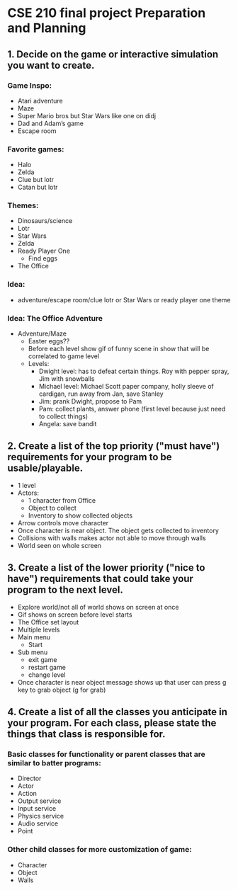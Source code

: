 # CSE 210 final project Preparation and Planning

## 1. Decide on the game or interactive simulation you want to create.

### Game Inspo:
- Atari adventure
- Maze
- Super Mario bros but Star Wars like one on didj
- Dad and Adam’s game
- Escape room

### Favorite games:
- Halo
- Zelda
- Clue but lotr
- Catan but lotr

### Themes:
- Dinosaurs/science
- Lotr
- Star Wars
- Zelda
- Ready Player One
    - Find eggs
- The Office

### Idea: 
- adventure/escape room/clue lotr or Star Wars or ready player one theme

### Idea: The Office Adventure
- Adventure/Maze
    - Easter eggs??
    - Before each level show gif of funny scene in show that will be correlated to game level
    - Levels:
        - Dwight level: has to defeat certain things. Roy with pepper spray, Jim with snowballs
        - Michael level: Michael Scott paper company, holly sleeve of cardigan, run away from Jan, save Stanley
        - Jim: prank Dwight, propose to Pam
        - Pam: collect plants, answer phone (first level because just need to collect things)
        - Angela: save bandit

## 2. Create a list of the top priority ("must have") requirements for your program to be usable/playable.

- 1 level
- Actors:
    - 1 character from Office
    - Object to collect
    - Inventory to show collected objects
- Arrow controls move character
- Once character is near object. The object gets collected to inventory
- Collisions with walls makes actor not able to move through walls
- World seen on whole screen

## 3. Create a list of the lower priority ("nice to have") requirements that could take your program to the next level.

- Explore world/not all of world shows on screen at once
- Gif shows on screen before level starts
- The Office set layout
- Multiple levels
- Main menu
    - Start
- Sub menu 
    - exit game
    - restart game
    - change level
- Once character is near object message shows up that user can press g key to grab object (g for grab)

## 4. Create a list of all the classes you anticipate in your program. For each class, please state the things that class is responsible for.

### Basic classes for functionality or parent classes that are similar to batter programs:
- Director
- Actor
- Action
- Output service
- Input service
- Physics service
- Audio service
- Point

### Other child classes for more customization of game:
- Character
- Object
- Walls
